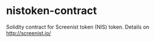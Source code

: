 # nistoken-contract
Solidity contract for Screenist token (NIS) token. Details on http://screenist.io/
